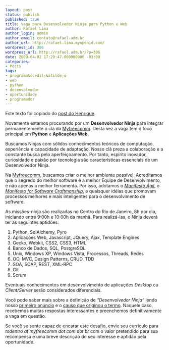 ```yaml
---
layout: post
status: publish
published: true
title: Vaga para Desenvolvedor Ninja para Python e Web
author: Rafael Lima
author_login: admin
author_email: contato@rafael.adm.br
author_url: http://rafael.lima.myopenid.com/
wordpress_id: 306
wordpress_url: http://rafael.adm.br/?p=306
date: 2009-04-02 17:29:47.000000000 -03:00
categories:
- Posts
tags:
- programa&ccedil;&atilde;o
- web
- python
- desenvolvedor
- oportunidade
- programador
---
```

Este texto foi copiado do <a href="http://henriquebastos.net/2009/04/02/vaga-para-desenvolvedor-ninja-para-python-e-web/">post do Henrique</a>.

Novamente estamos procurando por um <strong>Desenvolvedor Ninja</strong> para integrar permanentemente o cl&atilde; da <a onclick="pageTracker._trackPageview('/outgoing/www.myfreecomm.com.br?referer=');" href="http://www.myfreecomm.com.br/">Myfreecomm</a>. Desta vez a vaga tem o foco principal em <strong>Python</strong> e <strong>Aplica&ccedil;&otilde;es Web</strong>.

Buscamos Ninjas com s&oacute;lidos conhecimentos te&oacute;ricos de computa&ccedil;&atilde;o, experi&ecirc;ncia e capacidade de adapta&ccedil;&atilde;o. Nosso cl&atilde; preza a colabora&ccedil;&atilde;o e a constante busca pelo aperfei&ccedil;oamento. Por tanto, esp&iacute;rito inovador, curiosidade e paix&atilde;o por tecnologia s&atilde;o caracter&iacute;sticas essenciais de um Desenvolvedor Ninja.

Na <a onclick="pageTracker._trackPageview('/outgoing/www.myfreecomm.com.br?referer=');" href="http://www.myfreecomm.com.br/">Myfreecomm</a>, buscamos criar o melhor ambiente poss&iacute;vel. Acreditamos que o segredo do melhor software &eacute; a melhor Equipe de Desenvolvimento, e n&atilde;o apenas a melhor ferramenta. Por isso, adotamos o <a onclick="pageTracker._trackPageview('/outgoing/agilemanifesto.org/?referer=');" href="http://agilemanifesto.org/"><em>Manifesto &Aacute;gil</em></a>, o <a onclick="pageTracker._trackPageview('/outgoing/manifesto.softwarecraftsmanship.org/?referer=');" href="http://manifesto.softwarecraftsmanship.org/"><em>Manifesto for Software Craftmanship</em></a>, e quaisquer id&eacute;ias que promovam processos melhores e mais inteligentes para o desenvolvimento de software.

As miss&otilde;es-ninja s&atilde;o realizadas no Centro do Rio de Janeiro, 8h por dia, iniciando entre 9:00h e 10:00h da manh&atilde;. Para realiz&aacute;-las, o Ninja dever&aacute; ter as seguintes aptid&otilde;es:
<ol>
	<li>Python, SqlAlchemy, Pyro</li>
	<li>Aplica&ccedil;&otilde;es Web, Javascript, JQuery, Ajax, Template Engines</li>
	<li>Gecko, Webkit, CSS2, CSS3, HTML</li>
	<li>Banco de Dados, SQL, PostgreSQL</li>
	<li>Unix, Windows XP, Windows Vista, Processos, Threads, Redes</li>
	<li>OO, MVC, Design Patterns, CRUD, TDD</li>
	<li>SOA, SOAP, REST, XML-RPC</li>
	<li>Git</li>
	<li>Scrum</li>
</ol>
Eventuais conhecimentos em desenvolvimento de aplica&ccedil;&otilde;es <em>Desktop</em> ou <em>Client/Server</em> ser&atilde;o considerados diferenciais.

Voc&ecirc; pode saber mais sobre a defini&ccedil;&atilde;o de <em>&ldquo;Desenvolvedor Ninja&rdquo;</em> lendo nosso <a onclick="pageTracker._trackPageview('/outgoing/henriquebastos.net/2008/06/25/vaga-para-desenvolvedor-ninja/?referer=');" href="http://henriquebastos.net/2008/06/25/vaga-para-desenvolvedor-ninja/" target="_blank">primeiro an&uacute;ncio</a> e o <a onclick="pageTracker._trackPageview('/outgoing/henriquebastos.net/2008/07/01/o-dia-a-dia-de-um-desenvolvedor-ninja/?referer=');" href="http://henriquebastos.net/2008/07/01/o-dia-a-dia-de-um-desenvolvedor-ninja/" target="_blank">causo que originou o termo</a>. Naquele caso, recebemos muitas respostas interessantes e preenchemos definitivamente a vaga em quest&atilde;o.

Se voc&ecirc; se sente capaz de encarar este desafio, envie seu curr&iacute;culo para <em>todentro at myfreecomm dot com dot br</em> com o valor pretendido para sua recompensa e uma breve descri&ccedil;&atilde;o do seu interesse e aptid&atilde;o pela oportunidade.
